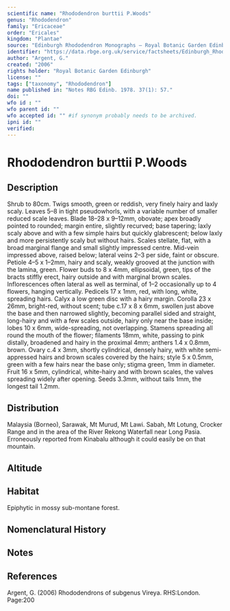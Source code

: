 ```yaml
---
scientific name: "Rhododendron burttii P.Woods"
genus: "Rhododendron"
family: "Ericaceae"
order: "Ericales"
kingdom: "Plantae"
source: "Edinburgh Rhododendron Monographs – Royal Botanic Garden Edinburgh"
identifier: "https://data.rbge.org.uk/service/factsheets/Edinburgh_Rhododendron_Monographs.xhtml"
author: "Argent, G."
created: "2006"
rights holder: "Royal Botanic Garden Edinburgh"
license: ""
tags: ["taxonomy", "Rhododendron"]
name published in: "Notes RBG Edinb. 1978. 37(1): 57."
doi: ""
wfo id : ""
wfo parent id: ""
wfo accepted id: "" #if synonym probably needs to be archived.                      
ipni id: ""
verified:
---
```


                       

# Rhododendron burttii P.Woods

## Description
Shrub to 80cm. Twigs smooth, green or reddish, very finely hairy and laxly scaly. Leaves 5–8 in tight pseudo­whorls, with a variable number of smaller reduced scale leaves. Blade 18–28 x 9–12mm, obovate; apex broadly pointed to rounded; margin entire, slightly recurved; base tapering; laxly scaly above and with a few simple hairs but quickly glabrescent; below laxly and more persistently scaly but without hairs. Scales stellate, flat, with a broad marginal flange and small slightly impressed centre. Mid-vein impressed above, raised below; lateral veins 2–3 per side, faint or obscure. Petiole 4–5 x 1–2mm, hairy and scaly, weakly grooved at the junction with the lamina, green. Flower buds to 8 x 4mm, ellipsoidal, green, tips of the bracts stiffly erect, hairy outside and with marginal brown scales. Inflorescences often lateral as well as terminal, of 1–2 occasionally up to 4 flowers, hanging vertically. Pedicels 17 x 1mm, red, with long, white, spreading hairs. Calyx a low green disc with a hairy margin. Corolla 23 x 26mm, bright-red, without scent; tube c.17 x 8 x 6mm, swollen just above the base and then narrowed slightly, becoming parallel sided and straight, long-hairy and with a few scales outside, hairy only near the base inside; lobes 10 x 6mm, wide-spreading, not overlapping. Stamens spreading all round the mouth of the flower; filaments 18mm, white, passing to pink distally, broadened and hairy in the proximal 4mm; anthers 1.4 x 0.8mm, brown. Ovary c.4 x 3mm, shortly cylindrical, densely hairy, with white semi-appressed hairs and brown scales covered by the hairs; style 5 x 0.5mm, green with a few hairs near the base only; stigma green, 1mm in diameter. Fruit 16 x 5mm, cylindrical, white-hairy and with brown scales, the valves spreading widely after opening. Seeds 3.3mm, without tails 1mm, the longest tail 1.2mm.

## Distribution
Malaysia (Borneo), Sarawak, Mt Murud, Mt Lawi. Sabah, Mt Lotung, Crocker Range and in the area of the River Rekong Waterfall near Long Pasia. Erroneously reported from Kinabalu although it could easily be on that mountain.

## Altitude


## Habitat
Epiphytic in mossy sub-montane forest.

## Nomenclatural History

                       
## Notes


## References

Argent, G. (2006) Rhododendrons of subgenus Vireya. RHS:London. Page:200
